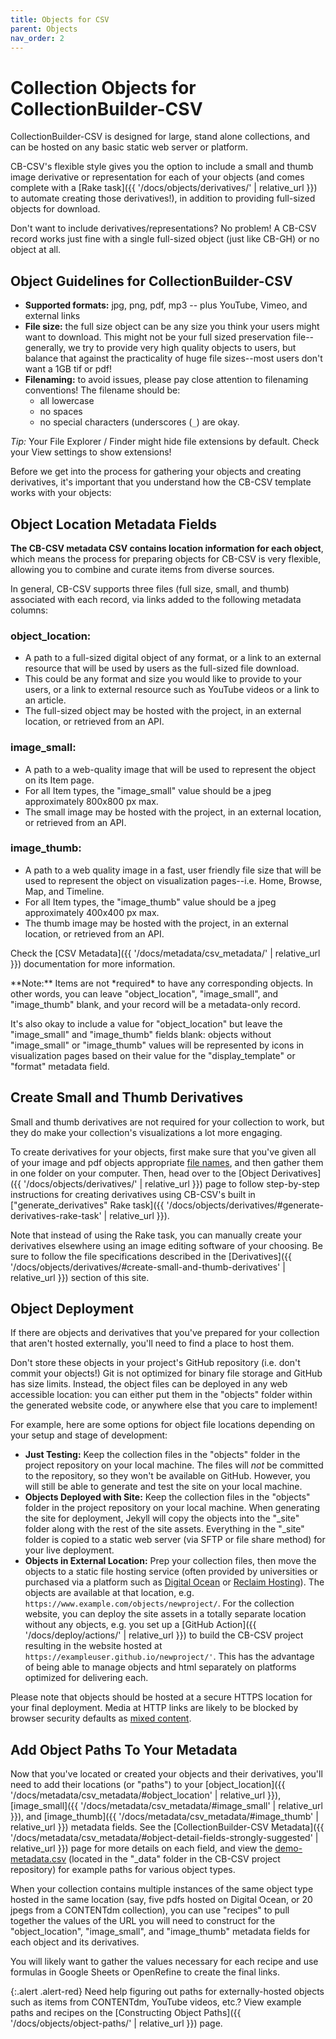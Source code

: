 ```yaml
---
title: Objects for CSV
parent: Objects
nav_order: 2
---
```


# Collection Objects for CollectionBuilder-CSV

CollectionBuilder-CSV is designed for large, stand alone collections, and can be hosted on any basic static web server or platform.

CB-CSV's flexible style gives you the option to include a small and thumb image derivative or representation for each of your objects (and comes complete with a [Rake task]({{ '/docs/objects/derivatives/' | relative_url }}) to automate creating those derivatives!), in addition to providing full-sized objects for download.

Don't want to include derivatives/representations? 
No problem! 
A CB-CSV record works just fine with a single full-sized object (just like CB-GH) or no object at all.

## Object Guidelines for CollectionBuilder-CSV

- **Supported formats:** jpg, png, pdf, mp3 -- plus YouTube, Vimeo, and external links
- **File size:** the full size object can be any size you think your users might want to download. This might not be your full sized preservation file--generally, we try to provide very high quality objects to users, but balance that against the practicality of huge file sizes--most users don't want a 1GB tif or pdf!
- **Filenaming:** to avoid issues, please pay close attention to filenaming conventions! The filename should be:
    - all lowercase
    - no spaces
    - no special characters (underscores (`_`) are okay.

*Tip:* Your File Explorer / Finder might hide file extensions by default. 
Check your View settings to show extensions!

Before we get into the process for gathering your objects and creating derivatives, it's important that you understand how the CB-CSV template works with your objects:

## Object Location Metadata Fields

**The CB-CSV metadata CSV contains location information for each object**, which means the process for preparing objects for CB-CSV is very flexible, allowing you to combine and curate items from diverse sources.

In general, CB-CSV supports three files (full size, small, and thumb) associated with each record, via links added to the following metadata columns:

### object_location: 

- A path to a full-sized digital object of any format, or a link to an external resource that will be used by users as the full-sized file download.
- This could be any format and size you would like to provide to your users, or a link to external resource such as YouTube videos or a link to an article.
- The full-sized object may be hosted with the project, in an external location, or retrieved from an API.

### image_small: 

- A path to a web-quality image that will be used to represent the object on its Item page.
- For all Item types, the "image_small" value should be a jpeg approximately 800x800 px max.
- The small image may be hosted with the project, in an external location, or retrieved from an API.

### image_thumb: 

- A path to a web quality image in a fast, user friendly file size that will be used to represent the object on visualization pages--i.e. Home, Browse, Map, and Timeline.
- For all Item types, the "image_thumb" value should be a jpeg approximately 400x400 px max.
- The thumb image may be hosted with the project, in an external location, or retrieved from an API.

Check the [CSV Metadata]({{ '/docs/metadata/csv_metadata/' | relative_url }}) documentation for more information.

<div class="alert alert-purple" markdown="1">
**Note:**
Items are not *required* to have any corresponding objects.
In other words, you can leave "object_location", "image_small", and "image_thumb" blank, and your record will be a metadata-only record.

It's also okay to include a value for "object_location" but leave the "image_small" and "image_thumb" fields blank: objects without "image_small" or "image_thumb" values will be represented by icons in visualization pages based on their value for the "display_template" or "format" metadata field.
</div>

## Create Small and Thumb Derivatives

Small and thumb derivatives are not required for your collection to work, but they do make your collection's visualizations a lot more engaging. 

To create derivatives for your objects, first make sure that you've given all of your image and pdf objects appropriate [file names](#object-guidelines-for-collectionbuilder-csv), and then gather them in one folder on your computer.
Then, head over to the [Object Derivatives]({{ '/docs/objects/derivatives/' | relative_url }}) page to follow step-by-step instructions for creating derivatives using CB-CSV's built in ["generate_derivatives" Rake task]({{ '/docs/objects/derivatives/#generate-derivatives-rake-task' | relative_url }}).

Note that instead of using the Rake task, you can manually create your derivatives elsewhere using an image editing software of your choosing.
Be sure to follow the file specifications described in the [Derivatives]({{ '/docs/objects/derivatives/#create-small-and-thumb-derivatives' | relative_url }}) section of this site.

## Object Deployment

If there are objects and derivatives that you've prepared for your collection that aren't hosted externally, you'll need to find a place to host them.

Don't store these objects in your project's GitHub repository (i.e. don't commit your objects!) Git is not optimized for binary file storage and GitHub has size limits.
Instead, the object files can be deployed in any web accessible location: you can either put them in the "objects" folder within the generated website code, or anywhere else that you care to implement!

For example, here are some options for object file locations depending on your setup and stage of development:

- **Just Testing:** Keep the collection files in the "objects" folder in the project repository on your local machine. The files will *not* be committed to the repository, so they won't be available on GitHub. However, you will still be able to generate and test the site on your local machine.
- **Objects Deployed with Site:** Keep the collection files in the "objects" folder in the project repository on your local machine. When generating the site for deployment, Jekyll will copy the objects into the "_site" folder along with the rest of the site assets. Everything in the "_site" folder is copied to a static web server (via SFTP or file share method) for your live deployment.
- **Objects in External Location:** Prep your collection files, then move the objects to a static file hosting service (often provided by universities or purchased via a platform such as [Digital Ocean](https://www.digitalocean.com/) or [Reclaim Hosting](https://reclaimhosting.com/)). The objects are available at that location, e.g. `https://www.example.com/objects/newproject/`. For the collection website, you can deploy the site assets in a totally separate location without any objects, e.g. you set up a [GitHub Action]({{ '/docs/deploy/actions/' | relative_url }}) to build the CB-CSV project resulting in the website hosted at `https://exampleuser.github.io/newproject/'`. This has the advantage of being able to manage objects and html separately on platforms optimized for delivering each.

Please note that objects should be hosted at a secure HTTPS location for your final deployment.
Media at HTTP links are likely to be blocked by browser security defaults as [mixed content](https://developer.mozilla.org/en-US/docs/Web/Security/Mixed_content).

## Add Object Paths To Your Metadata

Now that you've located or created your objects and their derivatives, you'll need to add their locations (or "paths") to your [object_location]({{ '/docs/metadata/csv_metadata/#object_location' | relative_url }}), [image_small]({{ '/docs/metadata/csv_metadata/#image_small' | relative_url }}), and [image_thumb]({{ '/docs/metadata/csv_metadata/#image_thumb' | relative_url }}) metadata fields.
See the [CollectionBuilder-CSV Metadata]({{ '/docs/metadata/csv_metadata/#object-detail-fields-strongly-suggested' | relative_url }}) page for more details on each field, and view the [demo-metadata.csv](https://github.com/CollectionBuilder/collectionbuilder-csv/blob/main/_data/demo-metadata.csv) (located in the "_data" folder in the CB-CSV project repository) for example paths for various object types.

When your collection contains multiple instances of the same object type hosted in the same location (say, five pdfs hosted on Digital Ocean, or 20 jpegs from a CONTENTdm collection), you can use "recipes" to pull together the values of the URL you will need to construct for the "object_location", "image_small", and "image_thumb" metadata fields for each object and its derivatives.

You will likely want to gather the values necessary for each recipe and use formulas in Google Sheets or OpenRefine to create the final links.

{:.alert .alert-red}
Need help figuring out paths for externally-hosted objects such as items from CONTENTdm, YouTube videos, etc.? 
View example paths and recipes on the [Constructing Object Paths]({{ '/docs/objects/object-paths/' | relative_url }}) page.
